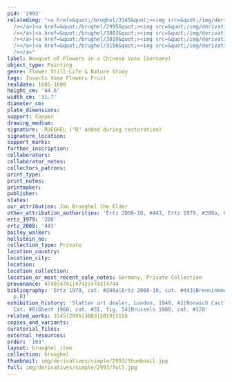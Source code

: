 ```yaml
---
pid: '2993'
relatedimg: "<a href=&quot;/brughel/3145&quot;><img src=&quot;/img/derivatives/simple/3145/thumbnail.jpg&quot;
  /></a>|<a href=&quot;/brughel/2995&quot;><img src=&quot;/img/derivatives/simple/2995/thumbnail.jpg&quot;
  /></a>|<a href=&quot;/brughel/3803&quot;><img src=&quot;/img/derivatives/simple/3803/thumbnail.jpg&quot;
  /></a>|<a href=&quot;/brughel/3819&quot;><img src=&quot;/img/derivatives/simple/3819/thumbnail.jpg&quot;
  /></a>|<a href=&quot;/brughel/3158&quot;><img src=&quot;/img/derivatives/simple/3158/thumbnail.jpg&quot;
  /></a>"
label: Bouquet of Flowers in a Chinese Vase (Germany)
object_type: Painting
genre: Flower Still-Life & Nature Study
tags: Insects Vase Flowers Fruit
realdate: 1605-1609
height_cm: '44.6'
width_cm: '31.7'
diameter_cm: 
plate_dimensions: 
support: Copper
drawing_medium: 
signature: .RUEGHEL ("B" added during restoration)
signature_location: 
support_marks: 
further_inscription: 
collaborators: 
collaborator_notes: 
collectors_patrons: 
print_type: 
print_notes: 
printmaker: 
publisher: 
states: 
our_attribution: Jan Brueghel the Elder
other_attribution_authorities: 'Ertz 2008-10, #443, Ertz 1979, #208a, Honig database'
ertz_1979: '208'
ertz_2008: '443'
bailey_walker: 
hollstein_no: 
collection_type: Private
location_country: 
location_city: 
location: 
location_collection: 
location_or_most_recent_sale_notes: Germany, Private Collection
provenance: 4740|4741|4742|4743|4744
bibliography: 'Ertz 1979, cat. #208a|Ertz 2008-10, cat. #443|Brenninkmeijer-de Rooij
  p.81'
exhibition_history: 'Slatter art dealer, London, 1949, #2|Norwich Castle Museum 1955,
  Cat. #6|Ghent 1960, cat. #31, fig. 54|Brussels 1980, cat. #128'
related_works: 3145|2995|3803|3819|3158
copies_and_variants: 
curatorial_files: 
external_resources: 
order: '103'
layout: brueghel_item
collection: brueghel
thumbnail: img/derivatives/simple/2993/thumbnail.jpg
full: img/derivatives/simple/2993/full.jpg
---
```

